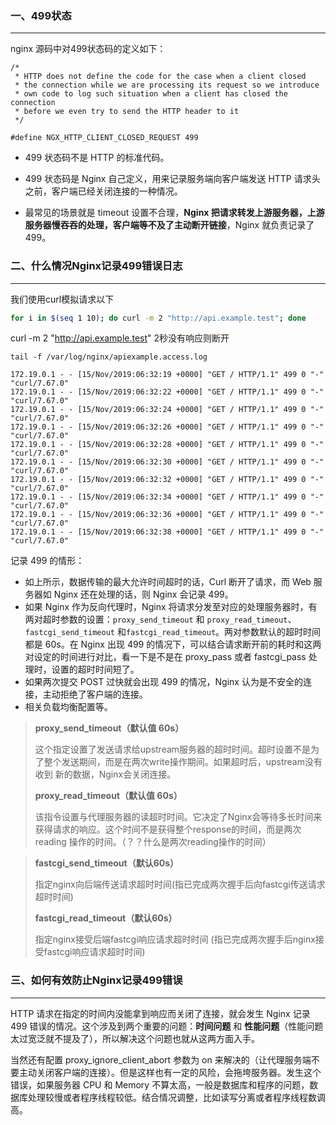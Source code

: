 ### 一、499状态

---

nginx 源码中对499状态码的定义如下：

```
/*
 * HTTP does not define the code for the case when a client closed
 * the connection while we are processing its request so we introduce
 * own code to log such situation when a client has closed the connection
 * before we even try to send the HTTP header to it
 */
 
#define NGX_HTTP_CLIENT_CLOSED_REQUEST 499
```

- 499 状态码不是 HTTP 的标准代码。

- 499 状态码是 Nginx 自己定义，用来记录服务端向客户端发送 HTTP 请求头之前，客户端已经关闭连接的一种情况。
- 最常见的场景就是 timeout 设置不合理，**Nginx 把请求转发上游服务器，上游服务器慢吞吞的处理，客户端等不及了主动断开链接**，Nginx 就负责记录了 499。



### 二、什么情况Nginx记录499错误日志

---

我们使用curl模拟请求以下

```bash
for i in $(seq 1 10); do curl -m 2 "http://api.example.test"; done
```

curl -m 2 "http://api.example.test"  2秒没有响应则断开

```
tail -f /var/log/nginx/apiexample.access.log
 
172.19.0.1 - - [15/Nov/2019:06:32:19 +0000] "GET / HTTP/1.1" 499 0 "-" "curl/7.67.0"
172.19.0.1 - - [15/Nov/2019:06:32:22 +0000] "GET / HTTP/1.1" 499 0 "-" "curl/7.67.0"
172.19.0.1 - - [15/Nov/2019:06:32:24 +0000] "GET / HTTP/1.1" 499 0 "-" "curl/7.67.0"
172.19.0.1 - - [15/Nov/2019:06:32:26 +0000] "GET / HTTP/1.1" 499 0 "-" "curl/7.67.0"
172.19.0.1 - - [15/Nov/2019:06:32:28 +0000] "GET / HTTP/1.1" 499 0 "-" "curl/7.67.0"
172.19.0.1 - - [15/Nov/2019:06:32:30 +0000] "GET / HTTP/1.1" 499 0 "-" "curl/7.67.0"
172.19.0.1 - - [15/Nov/2019:06:32:32 +0000] "GET / HTTP/1.1" 499 0 "-" "curl/7.67.0"
172.19.0.1 - - [15/Nov/2019:06:32:34 +0000] "GET / HTTP/1.1" 499 0 "-" "curl/7.67.0"
172.19.0.1 - - [15/Nov/2019:06:32:36 +0000] "GET / HTTP/1.1" 499 0 "-" "curl/7.67.0"
172.19.0.1 - - [15/Nov/2019:06:32:38 +0000] "GET / HTTP/1.1" 499 0 "-" "curl/7.67.0"
```

记录 499 的情形：

- 如上所示，数据传输的最大允许时间超时的话，Curl 断开了请求，而 Web 服务器如 Nginx 还在处理的话，则 Nginx 会记录 499。
- 如果 Nginx 作为反向代理时，Nginx 将请求分发至对应的处理服务器时，有两对超时参数的设置：`proxy_send_timeout` 和 `proxy_read_timeout`、`fastcgi_send_timeout` 和`fastcgi_read_timeout`。两对参数默认的超时时间都是 60s。在 Nginx 出现 499 的情况下，可以结合请求断开前的耗时和这两对设定的时间进行对比，看一下是不是在 proxy_pass 或者 fastcgi_pass 处理时，设置的超时时间短了。
- 如果两次提交 POST 过快就会出现 499 的情况，Nginx 认为是不安全的连接，主动拒绝了客户端的连接。
- 相关负载均衡配置等。

>**proxy_send_timeout（默认值 60s）**
>
>这个指定设置了发送请求给upstream服务器的超时时间。超时设置不是为了整个发送期间，而是在两次write操作期间。如果超时后，upstream没有收到 新的数据，Nginx会关闭连接。
>
>**proxy_read_timeout（默认值 60s）**
>
>该指令设置与代理服务器的读超时时间。它决定了Nginx会等待多长时间来获得请求的响应。这个时间不是获得整个response的时间，而是两次reading 操作的时间。（？？什么是两次reading操作的时间）

>**fastcgi_send_timeout（默认60s）**
>
>指定nginx向后端传送请求超时时间(指已完成两次握手后向fastcgi传送请求超时时间)
>
>**fastcgi_read_timeout（默认60s）**
>
>指定nginx接受后端fastcgi响应请求超时时间 (指已完成两次握手后nginx接受fastcgi响应请求超时时间)



### 三、如何有效防止Nginx记录499错误

---

HTTP 请求在指定的时间内没能拿到响应而关闭了连接，就会发生 Nginx 记录 499 错误的情况。这个涉及到两个重要的问题：**时间问题** 和 **性能问题**（性能问题太过宽泛就不提及了），所以解决这个问题也就从这两方面入手。

当然还有配置 proxy_ignore_client_abort 参数为 on 来解决的（让代理服务端不要主动关闭客户端的连接）。但是这样也有一定的风险，会拖垮服务器。发生这个错误，如果服务器 CPU 和 Memory 不算太高，一般是数据库和程序的问题，数据库处理较慢或者程序线程较低。结合情况调整，比如读写分离或者程序线程数调高。























































